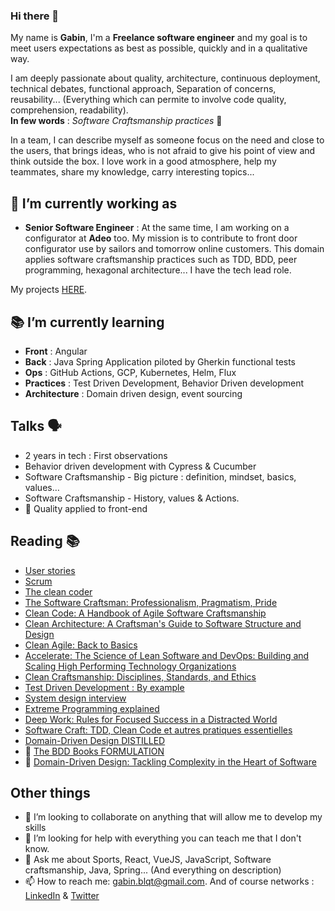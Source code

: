 ### Hi there 👋

My name is **Gabin**, I'm a **Freelance software engineer** and my goal is to meet users expectations as best as possible, quickly and in a qualitative way.  

I am deeply passionate about quality, architecture, continuous deployment, technical debates, functional approach, Separation of concerns, reusability... (Everything which can permite to involve code quality, comprehension, readability).  
**In few words** : *Software Craftsmanship practices* 🙂

In a team, I can describe myself as someone focus on the need and close to the users, that brings ideas, who is not afraid to give his point of view and think outside the box. I love work in a good atmosphere, help my teammates, share my knowledge, carry interesting topics...

## 🔭 I’m currently working as

- **Senior Software Engineer** : At the same time, I am working on a configurator at **Adeo** too. My mission is to contribute to front door configurator use by sailors and tomorrow online customers. This domain applies software craftsmanship practices such as TDD, BDD, peer programming, hexagonal architecture... I have the tech lead role.

My projects [HERE](https://github.com/gabbloquet/gabbloquet/blob/master/projects.md).

## 📚 I’m currently learning

- **Front** : Angular
- **Back** : Java Spring Application piloted by Gherkin functional tests
- **Ops** : GitHub Actions, GCP, Kubernetes, Helm, Flux
- **Practices** : Test Driven Development, Behavior Driven development
- **Architecture** : Domain driven design, event sourcing

## Talks 🗣

 - 2 years in tech : First observations
 - Behavior driven development with Cypress & Cucumber
 - Software Craftsmanship - Big picture : definition, mindset, basics, values…
 - Software Craftsmanship - History, values & Actions.
 - 🚧 Quality applied to front-end

## Reading 📚

- [User stories](https://www.youtube.com/watch?v=iu1j9JTXAh4)
- [Scrum](https://www.youtube.com/watch?v=96cIbpiMSb0)
- [The clean coder](https://www.amazon.fr/Clean-Coder-Conduct-Professional-Programmers/dp/0137081073)
- [The Software Craftsman: Professionalism, Pragmatism, Pride](https://www.amazon.fr/Software-Craftsman-Professionalism-Pragmatism-Pride/dp/0134052501)
- [Clean Code: A Handbook of Agile Software Craftsmanship](https://www.amazon.fr/Clean-Code-Handbook-Software-Craftsmanship/dp/0132350882) 
- [Clean Architecture: A Craftsman's Guide to Software Structure and Design](https://www.amazon.fr/Clean-Architecture-Craftsmans-Software-Structure/dp/0134494164)
- [Clean Agile: Back to Basics](https://www.amazon.com/Clean-Agile-Basics-Robert-Martin/dp/0135781868)
- [Accelerate: The Science of Lean Software and DevOps: Building and Scaling High Performing Technology Organizations](https://www.google.fr/books/edition/Accelerate/Kax-DwAAQBAJ?hl=en&gbpv=1&printsec=frontcover)
- [Clean Craftsmanship: Disciplines, Standards, and Ethics](https://www.amazon.com/Clean-Craftsmanship-Disciplines-Standards-Ethics/dp/013691571X)
- [Test Driven Development : By example](https://www.amazon.fr/Test-Driven-Development-Kent-Beck/dp/0321146530)
- [System design interview](https://images-na.ssl-images-amazon.com/images/I/51xUZItrHJL.jpg)
- [Extreme Programming explained](https://images-eu.ssl-images-amazon.com/images/I/51iupjtHU%2BL._SY445_SX342_QL70_ML2_.jpg)
- [Deep Work: Rules for Focused Success in a Distracted World](https://www.google.fr/books/edition/Deep_work_retrouver_la_concentration_dan/hU43DwAAQBAJ)
- [Software Craft: TDD, Clean Code et autres pratiques essentielles](https://www.google.fr/books/edition/Software_craft/BiNsEAAAQBAJ)
- [Domain-Driven Design DISTILLED](https://www.google.fr/books/edition/Domain_Driven_Design_Distilled/k9zIDAAAQBAJ)
- 🚧 [The BDD Books FORMULATION](https://bddbooks.com/)
- 🚧 [Domain-Driven Design: Tackling Complexity in the Heart of Software](https://www.amazon.fr/Domain-Driven-Design-Tackling-Complexity-Software/dp/0321125215)

## Other things

- 👯 I’m looking to collaborate on anything that will allow me to develop my skills
- 🤔 I’m looking for help with everything you can teach me that I don't know.
- 💬 Ask me about Sports, React, VueJS, JavaScript, Software craftsmanship, Java, Spring... (And everything on description)
- 📫 How to reach me: gabin.blqt@gmail.com. And of course networks : [LinkedIn](https://www.linkedin.com/in/gabin-bloquet-65071a145/) & [Twitter](https://twitter.com/BloquetGabin)
